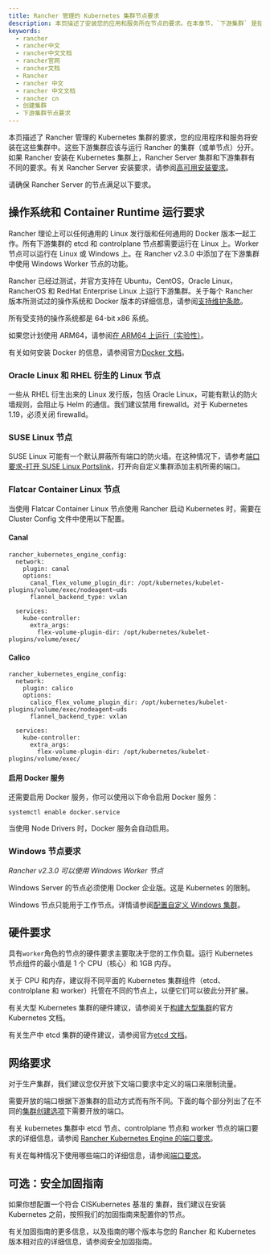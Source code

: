 ```yaml
---
title: Rancher 管理的 Kubernetes 集群节点要求
description: 本页描述了安装您的应用和服务所在节点的要求。在本章节，`下游集群` 是指运行您的应用程序的集群，它应该与运行 Rancher Server 的集群（或单个节点）分开。如果 Rancher 安装在 Kubernetes 集群上，Rancher Server 集群和下游集群有不同的要求。有关 Rancher Server 安装要求，请参阅高可用安装要求。请确保 Rancher Server 的节点满足以下要求。
keywords:
  - rancher
  - rancher中文
  - rancher中文文档
  - rancher官网
  - rancher文档
  - Rancher
  - rancher 中文
  - rancher 中文文档
  - rancher cn
  - 创建集群
  - 下游集群节点要求
---
```


本页描述了 Rancher 管理的 Kubernetes 集群的要求，您的应用程序和服务将安装在这些集群中。这些下游集群应该与运行 Rancher 的集群（或单节点）分开。
如果 Rancher 安装在 Kubernetes 集群上，Rancher Server 集群和下游集群有不同的要求。有关 Rancher Server 安装要求，请参阅[高可用安装要求](/docs/rancher2/installation/requirements/_index)。

请确保 Rancher Server 的节点满足以下要求。

## 操作系统和 Container Runtime 运行要求

Rancher 理论上可以任何通用的 Linux 发行版和任何通用的 Docker 版本一起工作。所有下游集群的 etcd 和 controlplane 节点都需要运行在 Linux 上。Worker 节点可以运行在 Linux 或 Windows 上。在 Rancher v2.3.0 中添加了在下游集群中使用 Windows Worker 节点的功能。

Rancher 已经过测试，并官方支持在 Ubuntu，CentOS，Oracle Linux，RancherOS 和 RedHat Enterprise Linux 上运行下游集群。关于每个 Rancher 版本所测试过的操作系统和 Docker 版本的详细信息，请参阅[支持维护条款](https://rancher.cn/support-maintenance-terms/)。

所有受支持的操作系统都是 64-bit x86 系统。

如果您计划使用 ARM64，请参阅[在 ARM64 上运行（实验性）](/docs/rancher2/installation/resources/advanced/arm64-platform/_index)。

有关如何安装 Docker 的信息，请参阅官方[Docker 文档](https://docs.docker.com/)。

### Oracle Linux 和 RHEL 衍生的 Linux 节点

一些从 RHEL 衍生出来的 Linux 发行版，包括 Oracle Linux，可能有默认的防火墙规则，会阻止与 Helm 的通信。我们建议禁用 firewalld。对于 Kubernetes 1.19，必须关闭 firewalld。

### SUSE Linux 节点

SUSE Linux 可能有一个默认屏蔽所有端口的防火墙。在这种情况下，请参考[端口要求-打开 SUSE Linux Portslink](/docs/rancher2/installation/requirements/ports/_index)，打开向自定义集群添加主机所需的端口。

### Flatcar Container Linux 节点

当使用 Flatcar Container Linux 节点使用 Rancher 启动 Kubernetes 时，需要在 Cluster Config 文件中使用以下配置。

#### Canal

```
rancher_kubernetes_engine_config:
  network:
    plugin: canal
    options:
      canal_flex_volume_plugin_dir: /opt/kubernetes/kubelet-plugins/volume/exec/nodeagent~uds
      flannel_backend_type: vxlan

  services:
    kube-controller:
      extra_args:
        flex-volume-plugin-dir: /opt/kubernetes/kubelet-plugins/volume/exec/
```

#### Calico

```
rancher_kubernetes_engine_config:
  network:
    plugin: calico
    options:
      calico_flex_volume_plugin_dir: /opt/kubernetes/kubelet-plugins/volume/exec/nodeagent~uds
      flannel_backend_type: vxlan

  services:
    kube-controller:
      extra_args:
        flex-volume-plugin-dir: /opt/kubernetes/kubelet-plugins/volume/exec/
```

#### 启用 Docker 服务

还需要启用 Docker 服务，你可以使用以下命令启用 Docker 服务：

```
systemctl enable docker.service
```

当使用 Node Drivers 时，Docker 服务会自动启用。

### Windows 节点要求

_Rancher v2.3.0 可以使用 Windows Worker 节点_

Windows Server 的节点必须使用 Docker 企业版。这是 Kubernetes 的限制。

Windows 节点只能用于工作节点。详情请参阅[配置自定义 Windows 集群](/docs/rancher2/cluster-provisioning/rke-clusters/windows-clusters/_index)。

## 硬件要求

具有`worker`角色的节点的硬件要求主要取决于您的工作负载。运行 Kubernetes 节点组件的最小值是 1 个 CPU（核心）和 1GB 内存。

关于 CPU 和内存，建议将不同平面的 Kubernetes 集群组件（etcd、controlplane 和 worker）托管在不同的节点上，以便它们可以彼此分开扩展。

有关大型 Kubernetes 集群的硬件建议，请参阅关于[构建大型集群](https://kubernetes.io/docs/setup/best-practices/cluster-large/)的官方 Kubernetes 文档。

有关生产中 etcd 集群的硬件建议，请参阅官方[etcd 文档](https://etcd.io/docs/v3.4.0/op-guide/hardware/)。

## 网络要求

对于生产集群，我们建议您仅开放下文端口要求中定义的端口来限制流量。

需要开放的端口根据下游集群的启动方式而有所不同。下面的每个部分列出了在不同的[集群创建选项](/docs/rancher2/cluster-provisioning/_index)下需要开放的端口。

有关 kubernetes 集群中 etcd 节点、controlplane 节点和 worker 节点的端口要求的详细信息，请参阅 [Rancher Kubernetes Engine 的端口要求](/docs/rke/os/_index)。

有关在每种情况下使用哪些端口的详细信息，请参阅[端口要求](/docs/rancher2/cluster-provisioning/node-requirements/_index)。

## 可选：安全加固指南

如果你想配置一个符合 CISKubernetes 基准的 集群，我们建议在安装 Kubernetes 之前，按照我们的加固指南来配置你的节点。

有关加固指南的更多信息，以及指南的哪个版本与您的 Rancher 和 Kubernetes 版本相对应的详细信息，请参阅安全加固指南。
